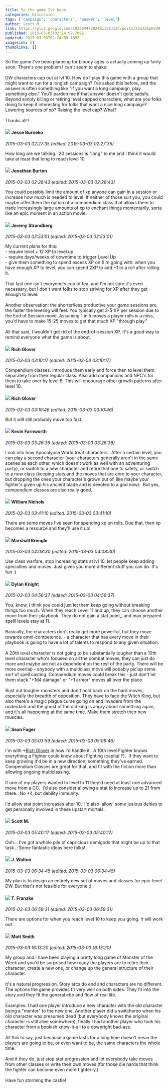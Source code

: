 ```yaml
---
title: So the game Ive been
categories: Discussion
tags: ['campaign', 'characters', 'answer', 'level']
author: Scott M.
link: https://plus.google.com/103304478024811313124/posts/XSuXZ6pkVdH
published: 2015-03-03T02:24:09.789Z
updated: 2015-03-03T02:24:09.789Z
imagelink: []
thumblinks: []
---
```


So the game I&#39;ve been planning for bloody ages is actually coming up fairly soon.  There&#39;s one problem I can&#39;t seem to shake:<br /><br />DW characters cap out at lvl 10.  How do I play this game with a group that might want to run for a longish campaign?  I&#39;ve asked this before, and the answer is often something like &quot;if you want a long campaign, play something else.&quot;  You&#39;ll pardon me if that answer doesn&#39;t quite satisfy.  Beyond simply killing or retiring level capped characters, what are you folks doing to keep it interesting for folks that want a nice long campaign?  Lowering sources of xp?  Raising the level cap?  What?<br /><br />Thanks all!!
<div id='comment z13sgz3zzyfuhd0xq04cg3dirxu0j1ojdks0k'>
  <h4><img src='{{site.baseurl}}//images/avatars/105794917390863936786_photo.jpg'> Jesse Burneko</h4>
      <p><cite>2015-03-03 02:27:35 (edited: 2015-03-03 02:27:35)</cite></p>
        <p>How long are we talking.  20 sessions is &quot;long&quot; to me and I think it would take at least that long to reach level 10.</p>
</div>
        

<div id='comment z13sgz3zzyfuhd0xq04cg3dirxu0j1ojdks0k'>
  <h4><img src='{{site.baseurl}}//images/avatars/105429193426837836595_photo.jpg'> Jonathan Burton</h4>
      <p><cite>2015-03-03 02:28:43 (edited: 2015-03-03 02:28:43)</cite></p>
        <p>You could possibly limit the amount of xp anyone can gain in a session or increase how much is needed to level. If neither of those suit you, you could maybe offer them the option of a compendium class that allows them to trade increasingly large amounts of xp to enchant things momentarily, sorta like an epic moment in an action movie.</p>
</div>
        

<div id='comment z13sgz3zzyfuhd0xq04cg3dirxu0j1ojdks0k'>
  <h4><img src='{{site.baseurl}}//images/avatars/102595580176380683252_photo.jpg'> Jeremy Strandberg</h4>
      <p><cite>2015-03-03 02:53:01 (edited: 2015-03-03 02:53:01)</cite></p>
        <p>My current plans for this:<br />- require level + 12 XP to level up<br />- require days/weeks of downtime to trigger Level Up<br />- give them something to spend excess XP on (I&#39;m going with: when you have enough XP to level, you can spend 2XP to add +1 to a roll after rolling it. <br /><br />That last one isn&#39;t everyone&#39;s cup of tea, and I&#39;m not sure it&#39;s even necessary, but I don&#39;t want folks to stop striving for XP after they get enough to level. <br /><br />Another observation: the shorter/less productive your game sessions are, the faster the leveling will feel. You typically get 3-5 XP per session due to the End of Session move. Assuming 1 in 5 moves a player rolls is a miss, you&#39;d have to make 15-25 moves to get that much XP &quot;through play.&quot; <br /><br />All that said, I wouldn&#39;t get rid of the end-of-session XP. It&#39;s a good way to remind everyone what the game is about.</p>
</div>
        

<div id='comment z13sgz3zzyfuhd0xq04cg3dirxu0j1ojdks0k'>
  <h4><img src='{{site.baseurl}}//images/avatars/105380845941420006537_photo.jpg'> Rich Glover</h4>
      <p><cite>2015-03-03 03:10:17 (edited: 2015-03-03 03:10:17)</cite></p>
        <p>Compendium classes. Introduce them early and force then to level them separately from their regular class. Also add companions and NPC&#39;s for them to take over by level 6. This will encourage other growth patterns after level 10.</p>
</div>
        

<div id='comment z13sgz3zzyfuhd0xq04cg3dirxu0j1ojdks0k'>
  <h4><img src='{{site.baseurl}}//images/avatars/105380845941420006537_photo.jpg'> Rich Glover</h4>
      <p><cite>2015-03-03 03:10:46 (edited: 2015-03-03 03:10:46)</cite></p>
        <p>But it will still probably move too fast.</p>
</div>
        

<div id='comment z13sgz3zzyfuhd0xq04cg3dirxu0j1ojdks0k'>
  <h4><img src='{{site.baseurl}}//images/avatars/113151532037528734057_photo.jpg'> Kevin Farnworth</h4>
      <p><cite>2015-03-03 03:26:36 (edited: 2015-03-03 03:26:36)</cite></p>
        <p>Look into how Apocalypse World treat characters.  After a certain level, you can play a second character (your characters generally aren&#39;t in the same scenes as each other, which doesn&#39;t work as well with an adventuring party), or switch to a new character and retire that one to safety, or switch to a new class (keeping stats and the moves that are core to your character, but dropping the ones your character&#39;s grown out of, like maybe your fighter&#39;s given up his ancient blade and is devoted to a god now).  But yes, compendium classes are also really good.</p>
</div>
        

<div id='comment z13sgz3zzyfuhd0xq04cg3dirxu0j1ojdks0k'>
  <h4><img src='{{site.baseurl}}//images/avatars/116087077877793003074_photo.jpg'> William Nichols</h4>
      <p><cite>2015-03-03 03:41:10 (edited: 2015-03-03 03:41:10)</cite></p>
        <p>There are some moves I&#39;ve seen for spending xp on rolls. Due that, then xp becomes a resource and they&#39;ll use it up!</p>
</div>
        

<div id='comment z13sgz3zzyfuhd0xq04cg3dirxu0j1ojdks0k'>
  <h4><img src='{{site.baseurl}}//images/avatars/110973090768429200038_photo.jpg'> Marshall Brengle</h4>
      <p><cite>2015-03-03 04:08:30 (edited: 2015-03-03 04:08:30)</cite></p>
        <p>Use class warfare, stop increasing stats at lvl 10, let people keep adding specialties and moves. Just gives you more different stuff you can do. It&#39;s fun :)</p>
</div>
        

<div id='comment z13sgz3zzyfuhd0xq04cg3dirxu0j1ojdks0k'>
  <h4><img src='{{site.baseurl}}//images/avatars/105493931245261821643_photo.jpg'> Dylan Knight</h4>
      <p><cite>2015-03-03 04:56:37 (edited: 2015-03-03 04:56:37)</cite></p>
        <p>You, know, I think you could just let them keep going without breaking things too much. When they reach Level 11 and up, they can choose another move from their playbook. They do not gain a stat point,, and max prepared spelll levels stay at 11.<br /><br />Basically, the characters don&#39;t really get more powerful, but they move towards omni-competence. - a character that has every move in their playbook is going to have a lot of talents to respond to any given situation.<br /><br />A 20th level character is not going to be substantially tougher than a 10th level character who&#39;s focused on all the combat moves, they can just do more and maybe are not as dependent on the rest of the party. There will be more overlap - anybody with a multiclass move will pobably piclup some sort of spell casting. Compendium moves could break this - just don&#39;t let them stack &quot;+1d4 damage&quot; or &quot;+1 armor&quot; moves all over the place.<br /><br />Bust out tougher monsters and don&#39;t hold back on the hard moves, especially the breadth of opposition. They have to face the Witch King, but also there&#39;s a magic plague curse going on and invaders from the underdark and the ghost of the old king is angry about something again, and it&#39;s all happening at the same time. Make them stretch their new muscles.</p>
</div>
        

<div id='comment z13sgz3zzyfuhd0xq04cg3dirxu0j1ojdks0k'>
  <h4><img src='{{site.baseurl}}//images/avatars/109957662124279661127_photo.jpg'> Sean Fager</h4>
      <p><cite>2015-03-03 05:03:59 (edited: 2015-03-03 05:08:46)</cite></p>
        <p>I&#39;m with <span class="proflinkWrapper"><span class="proflinkPrefix">+</span><a class="proflink" href="https://plus.google.com/105380845941420006537" oid="105380845941420006537">Rich Glover</a></span> in how I&#39;d handle it.  A 10th level Fighter knows everything a Fighter could know about Fighting (capital F).  If they want to keep growing it&#39;d be in a new direction, something they&#39;ve earned.  Compendium Classes are great for that, and fit with the fiction more than allowing ongoing multiclassing.<br /><br />If one of my players wanted to level to 11 they&#39;d need at least one advanced move from a CC.  I&#39;d also consider allowing a stat to increase up to 21 from there.  No +4, but debility immunity.<br /><br />I&#39;d allow stat point increases after 10.  I&#39;d also &#39;allow&#39; some jealous deities to get personally involved in these upstart mortals.</p>
</div>
        

<div id='comment z13sgz3zzyfuhd0xq04cg3dirxu0j1ojdks0k'>
  <h4><img src='{{site.baseurl}}//images/avatars/103304478024811313124_photo.jpg'> Scott M.</h4>
      <p><cite>2015-03-03 05:40:17 (edited: 2015-03-03 05:40:17)</cite></p>
        <p>Ooh... I&#39;ve got a whole pile of capricious demigods that might be up to that task... Some fantastic ideas here folks!</p>
</div>
        

<div id='comment z13sgz3zzyfuhd0xq04cg3dirxu0j1ojdks0k'>
  <h4><img src='{{site.baseurl}}//images/avatars/111694100408744715863_photo.jpg'> J. Walton</h4>
      <p><cite>2015-03-03 06:34:45 (edited: 2015-03-03 06:34:45)</cite></p>
        <p>My plan is to design an entirely new set of moves and classes for epic-level DW. But that&#39;s not feasible for everyone ;)</p>
</div>
        

<div id='comment z13sgz3zzyfuhd0xq04cg3dirxu0j1ojdks0k'>
  <h4><img src='{{site.baseurl}}//images/avatars/110330901807759406775_photo.jpg'> T. Franzke</h4>
      <p><cite>2015-03-03 06:59:31 (edited: 2015-03-03 06:59:31)</cite></p>
        <p>There are options for when you reach level 10 to keep you going. It will work out.</p>
</div>
        

<div id='comment z13sgz3zzyfuhd0xq04cg3dirxu0j1ojdks0k'>
  <h4><img src='{{site.baseurl}}//images/avatars/114058978089705547111_photo.jpg'> Matt Smith</h4>
      <p><cite>2015-03-03 16:13:20 (edited: 2015-03-03 16:13:20)</cite></p>
        <p>My group and I have been playing a pretty long game of Monster of the Week and you&#39;d be surprised how ready the players are to retire their character, create a new one, or change up the general structure of their character.<br /><br />It&#39;s a natural progression. Story arcs do end and characters are no different. The options the game provides fit very well on both sides. They fit into the story and they fit the general ebb and flow of real life.<br /><br />Examples: I had one player introduce a new character with the old character being a &quot;mentor&quot; to the new one. Another player did a switcheroo when his old character was presumed dead (but everybody knows the original character is still alive somewhere), finally I had another player who took his character from a bookish know-it-all to a downright bad-ass.<br /><br />All this to say, just because a game lasts for a long time doesn&#39;t mean the players are going to be, or even want to be, the same characters the whole time.<br /><br />And if they do, just stop stat progression and let everybody take moves from other classes or write their own moves (for those die hards that think the fighter can become even more fighter-y.)<br /><br />Have fun storming the castle!</p>
</div>
        